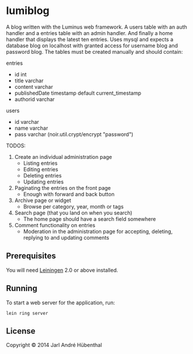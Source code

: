 # lumiblog

A blog written with the Luminus web framework. A users table with an auth handler and a entries table with an admin handler. And finally a home handler that displays the latest ten entries. Uses mysql and expects a database blog on localhost with granted access for username blog and password blog. The tables must be created manually and should contain:

entries
- id int
- title varchar
- content varchar
- publishedDate timestamp default current_timestamp
- authorid varchar

users
- id varchar
- name varchar
- pass varchar (noir.util.crypt/encrypt "password")

TODOS:

1. Create an individual administration page
   * Listing entries
   * Editing entries
   * Deleting entries
   * Updating entries
2. Paginating the entries on the front page
   * Enough with forward and back button
3. Archive page or widget
   * Browse per category, year, month or tags
4. Search page (that you land on when you search)
   * The home page should have a search field somewhere
5. Comment functionality on entries
   * Moderation in the administration page for accepting, deleting, replying to and updating comments

## Prerequisites

You will need [Leiningen][1] 2.0 or above installed.

[1]: https://github.com/technomancy/leiningen

## Running

To start a web server for the application, run:

    lein ring server

## License

Copyright © 2014 Jarl André Hübenthal

